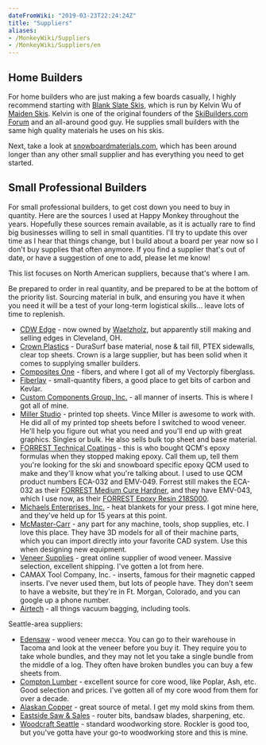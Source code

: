 ```yaml
---
dateFromWiki: "2019-03-23T22:24:24Z"
title: "Suppliers"
aliases:
- /MonkeyWiki/Suppliers
- /MonkeyWiki/Suppliers/en
---
```


## Home Builders 
For home builders who are just making a few boards casually, I highly recommend starting with [Blank Slate Skis](http://www.blankslateskis.com/), which is run by Kelvin Wu of [Maiden Skis](https://maidenskis.com/). Kelvin is one of the original founders of the [SkiBuilders.com Forum](http://www.skibuilders.com/phpBB2/) and an all-around good guy. He supplies small builders with the same high quality materials he uses on his skis.

Next, take a look at [snowboardmaterials.com](https://snowboardmaterials.com/), which has been around longer than any other small supplier and has everything you need to get started. 


## Small Professional Builders 
 

For small professional builders, to get cost down you need to buy in quantity. Here are the sources I used at Happy Monkey throughout the years. Hopefully these sources remain available, as it is actually rare to find big businesses willing to sell in small quantities. I'll try to update this over time as I hear that things change, but I build about a board per year now so I don't buy supplies that often anymore. If you find a supplier that's out of date, or have a suggestion of one to add, please let me know!

This list focuses on North American suppliers, because that's where I am.

Be prepared to order in real quantity, and be prepared to be at the bottom of the priority list. Sourcing material in bulk, and ensuring you have it when you need it will be a test of your long-term logistical skills… leave lots of time to replenish.

- [CDW Edge](https://www.waelzholz.com/en/company/international/usa.html) - now owned by [Waelzholz](https://www.waelzholz-skikanten.de/en.html), but apparently still making and selling edges in Cleveland, OH. 
- [Crown Plastics](https://crownplastics.com/) - DuraSurf base material, nose & tail fill, PTEX sidewalls, clear top sheets. Crown is a large supplier, but has been solid when it comes to supplying smaller builders.
- [Composites One](https://www.compositesone.com/) - fibers, and where I got all of my Vectorply fiberglass. 
- [Fiberlay](http://www.fiberlay.com/) - small-quantity fibers, a good place to get bits of carbon and Kevlar.
- [Custom Components Group, Inc.](http://www.customcomponentsgroup.com) - all manner of inserts. This is where I got all of mine.
- [Miller Studio](http://www.millerstudio.net/) - printed top sheets. Vince Miller is awesome to work with. He did all of my printed top sheets before I switched to wood veneer. He'll help you figure out what you need and you'll end up with great graphics. Singles or bulk. He also sells bulk top sheet and base material.
- [FORREST Technical Coatings](http://forrestpaint.com/) - this is who bought QCM's epoxy formulas when they stopped making epoxy. Call them up, tell them you're looking for the ski and snowboard specific epoxy QCM used to make and they'll know what you're talking about. I used to use QCM product numbers ECA-032 and EMV-049. Forrest still makes the ECA-032 as their [FORREST Medium Cure Hardner](http://forresttechblog.com/sportboard-builders-qcm/forrest-medium-cure-hardner/), and they have EMV-043, which I use now, as their [FORREST Epoxy Resin 218S000](http://forresttechblog.com/sportboard-builders-qcm/forrest-epoxy-resin-218s000/).
- [Michaels Enterprises, Inc.](https://www.michaelsenterprises.com) - heat blankets for your press. I got mine here, and they've held up for 15 years at this point.
- [McMaster-Carr](https://www.mcmaster.com/) - any part for any machine, tools, shop supplies, etc. I love this place. They have 3D models for all of their machine parts, which you can import directly into your favorite CAD system. Use this when designing new equipment.
- [Veneer Supplies](https://www.veneersupplies.com/) - great online supplier of wood veneer. Massive selection, excellent shipping. I've gotten a lot from here.
- CAMAX Tool Company, Inc. - inserts, famous for their magnetic capped inserts. I've never used them, but lots of people have. They don't seem to have a website, but they're in Ft. Morgan, Colorado, and you can google up a phone number.
- [Airtech](https://www.airtechonline.com/) - all things vacuum bagging, including tools.

Seattle-area suppliers:

- [Edensaw](http://www.edensaw.com/) - wood veneer mecca. You can go to their warehouse in Tacoma and look at the veneer before you buy it. They require you to take whole bundles, and they may not let you take a single bundle from the middle of a log. They often have broken bundles you can buy a few sheets from.
- [Compton Lumber](https://www.comptonlbr.com) - excellent source for core wood, like Poplar, Ash, etc. Good selection and prices. I've gotten all of my core wood from them for over a decade.
- [Alaskan Copper](http://www.alascop.com/) - great source of metal. I get my mold skins from them.
- [Eastside Saw & Sales](http://www.eastsidesaw.com/) - router bits, bandsaw blades, sharpening, etc.
- [Woodcraft Seattle](https://www.woodcraft.com/stores/seattle) - standard woodworking store. Rockler is good too, but you've gotta have your go-to woodworking store and this is mine.

